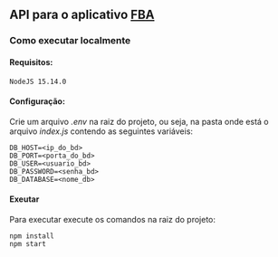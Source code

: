 ## API para o aplicativo [FBA](https://github.com/caiquesjc/fba)

### Como executar localmente

#### Requisitos:

`
NodeJS 15.14.0
`

#### Configuração:
Crie um arquivo _.env_ na raiz do projeto, ou seja, na pasta onde está o arquivo _index.js_ contendo as seguintes variáveis:
```
DB_HOST=<ip_do_bd>
DB_PORT=<porta_do_bd>
DB_USER=<usuario_bd>
DB_PASSWORD=<senha_bd>
DB_DATABASE=<nome_db>
```

#### Exeutar

Para executar execute os comandos na raiz do projeto:

```
npm install
npm start
```
